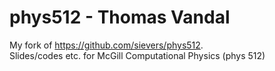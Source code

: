 # phys512 - Thomas Vandal
My fork of https://github.com/sievers/phys512.  
Slides/codes etc. for McGill Computational Physics (phys 512)
